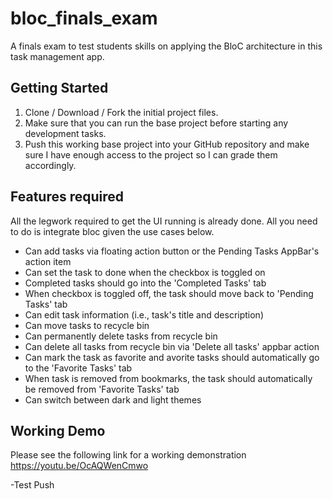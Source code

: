 # bloc_finals_exam

A finals exam to test students skills on applying the BloC architecture in this task management app.

## Getting Started

1. Clone / Download / Fork the initial project files.
1. Make sure that you can run the base project before starting any development tasks.
1. Push this working base project into your GitHub repository and make sure I have enough access to the project so I can grade them accordingly.

## Features required

All the legwork required to get the UI running is already done. All you need to do is integrate bloc given the use cases below.

- Can add tasks via floating action button or the Pending Tasks AppBar's action item
- Can set the task to done when the checkbox is toggled on
- Completed tasks should go into the 'Completed Tasks' tab
- When checkbox is toggled off, the task should move back to 'Pending Tasks' tab
- Can edit task information (i.e., task's title and description)
- Can move tasks to recycle bin
- Can permanently delete tasks from recycle bin
- Can delete all tasks from recycle bin via 'Delete all tasks' appbar action
- Can mark the task as favorite and avorite tasks should automatically go to the 'Favorite Tasks' tab
- When task is removed from bookmarks, the task should automatically be removed from 'Favorite Tasks' tab
- Can switch between dark and light themes

## Working Demo

Please see the following link for a working demonstration
<https://youtu.be/OcAQWenCmwo>

-Test Push
